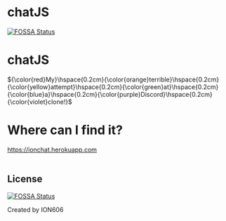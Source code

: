 

# chatJS
[![FOSSA Status](https://app.fossa.com/api/projects/git%2Bgithub.com%2FProto-Chat%2FchatJS-main.svg?type=shield)](https://app.fossa.com/projects/git%2Bgithub.com%2FProto-Chat%2FchatJS-main?ref=badge_shield)

# chatJS
${\color{red}My}\hspace{0.2cm}{\color{orange}terrible}\hspace{0.2cm}{\color{yellow}attempt}\hspace{0.2cm}{\color{green}at}\hspace{0.2cm}{\color{blue}a}\hspace{0.2cm}{\color{purple}Discord}\hspace{0.2cm}{\color{violet}clone!}$

# Where can I find it?
https://ionchat.herokuapp.com
<br><br>

## License
[![FOSSA Status](https://app.fossa.com/api/projects/git%2Bgithub.com%2FProto-Chat%2FchatJS-main.svg?type=large)](https://app.fossa.com/projects/git%2Bgithub.com%2FProto-Chat%2FchatJS-main?ref=badge_large)

Created by ION606
